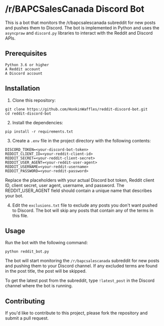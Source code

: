 # /r/BAPCSalesCanada Discord Bot

This is a bot that monitors the /r/bapcsalescanada subreddit for new posts and pushes them to Discord. The bot is implemented in Python and uses the `asyncpraw` and `discord.py` libraries to interact with the Reddit and Discord APIs.

## Prerequisites

```
Python 3.6 or higher
A Reddit account
A Discord account
```
## Installation

1. Clone this repository:

```
git clone https://github.com/HonkinWaffles/reddit-discord-bot.git
cd reddit-discord-bot
```

2. Install the dependencies:

```
pip install -r requirements.txt
```

3. Create a `.env` file in the project directory with the following contents:

```
DISCORD_TOKEN=<your-discord-bot-token>
REDDIT_CLIENT_ID=<your-reddit-client-id>
REDDIT_SECRET=<your-reddit-client-secret>
REDDIT_USER_AGENT=<your-reddit-user-agent>
REDDIT_USERNAME=<your-reddit-username>
REDDIT_PASSWORD=<your-reddit-password>
```

Replace the placeholders with your actual Discord bot token, Reddit client ID, client secret, user agent, username, and password. The REDDIT_USER_AGENT field should contain a unique name that describes your bot.

4. Edit the `exclusions.txt` file to exclude any posts you don't want pushed to Discord. The bot will skip any posts that contain any of the terms in this file.


## Usage

Run the bot with the following command:

```
python reddit_bot.py
```

The bot will start monitoring the `/r/bapcsalescanada` subreddit for new posts and pushing them to your Discord channel. If any excluded terms are found in the post title, the post will be skipped.

To get the latest post from the subreddit, type `!latest_post` in the Discord channel where the bot is running.

## Contributing

If you'd like to contribute to this project, please fork the repository and submit a pull request.
